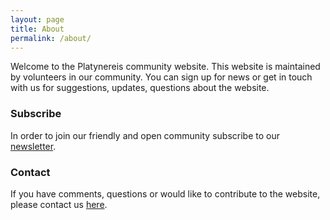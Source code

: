 ```yaml
---
layout: page
title: About
permalink: /about/
---
```



Welcome to the Platynereis community website. This website is maintained by volunteers in our community. You can sign up for news or get in touch with us for suggestions, updates, questions about the website.

### Subscribe
In order to join our friendly and open community subscribe to our [newsletter](/email_subscription/).
<br>
### Contact
If you have comments, questions or would like to contribute to the website, please contact us [here](https://github.com/platynereis/platynereis.github.io/issues/new).
